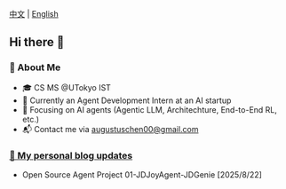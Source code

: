 [中文](#中文) | [English](#awesome-ai-agents)
## Hi there 👋

<!--
**Omari-00/Omari-00** is a ✨ _special_ ✨ repository because its `README.md` (this file) appears on your GitHub profile.

Here are some ideas to get you started:

- 🔭 I’m currently working on ...
- 🌱 I’m currently learning ...
- 👯 I’m looking to collaborate on ...
- 🤔 I’m looking for help with ...
- 💬 Ask me about ...
- 📫 How to reach me: ...
- 😄 Pronouns: ...
- ⚡ Fun fact: ...
emojis: https://gist.github.com/roachhd/1f029bd4b50b8a524f3c
-->

<!-- README.md -->

### 🌟 About Me
* 🎓 CS MS @UTokyo IST
* 🔭 Currently an Agent Development Intern at an AI startup
* 🔬 Focusing on AI agents (Agentic LLM, Architechture, End-to-End RL, etc.)
* 📬 Contact me via augustuschen00@gmail.com


### [📕 My personal blog updates](https://yc-2027.github.io/)
* Open Source Agent Project 01-JDJoyAgent-JDGenie [2025/8/22]


